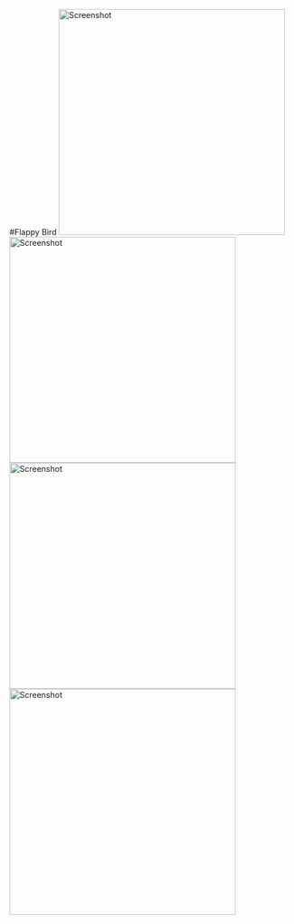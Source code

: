 #Flappy Bird
<img src="https://i.ibb.co/kMsv8pB/menu.jpg" alt="Screenshot" width="400"> <img src="https://i.ibb.co/7NP1yHZ/screen1.jpg" alt="Screenshot" width="400">
<img src="https://i.ibb.co/Y2FwxDG/screen2.jpg" alt="Screenshot" width="400"> <img src="https://i.ibb.co/3W8yCYn/gameover.jpg" alt="Screenshot" width="400">
